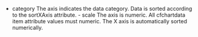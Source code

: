 - category The axis indicates the data category. Data is
            sorted according to the sortXAxis attribute.
            - scale The axis is numeric. All cfchartdata item attribute
            values must numeric. The X axis is automatically sorted
            numerically.